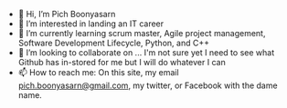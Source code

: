 - 👋 Hi, I’m Pich Boonyasarn
- 👀 I’m interested in landing an IT career
- 🌱 I’m currently learning scrum master, Agile project management, Software Development Lifecycle, Python, and C++
- 💞️ I’m looking to collaborate on ... I'm not sure yet I need to see what Github has in-stored for me but I will do whatever I can
- 📫 How to reach me: On this site, my email pich.boonyasarn@gmail.com, my twitter, or Facebook with the dame name.

<!---
PichBoonyasarn/PichBoonyasarn is a ✨ special ✨ repository because its `README.md` (this file) appears on your GitHub profile.
You can click the Preview link to take a look at your changes.
--->
